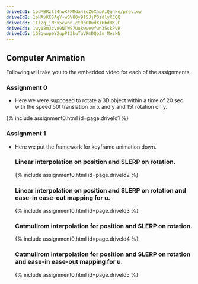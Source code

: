 ```yaml
---
driveId1: 1pdMBRztl4hwKFFMda4EoZ6XhpAiQghke/preview
driveId2: 1pHAvKCSAgY-w3V80y9I5JjP0sdlyXCQQ
driveId3: 1Tl2q_jN5x5cwon-ct0pOBudXi6bdHK-C 
driveId4: 1wy18mJzV89NTWS7Uokwwevfwn35skPVR
driveId5: 1GBqwwpeY2upPt3kuTuVRmDQpJm_MezkN
---
```

## Computer Animation

Following will take you to the embedded video for each of the assignments.


### Assignment 0

- Here we were supposed to rotate a 3D object within a time of 20 sec with the speed 50t translation on x and y and 15t rotation on y.


{% include assignment0.html id=page.driveId1 %}

### Assignment 1

- Here we put the framework for keyframe animation down. 

  ### Linear interpolation on position and SLERP on rotation.
  {% include assignment0.html id=page.driveId2 %}
  ### Linear interpolation on position and SLERP on rotation and ease-in ease-out mapping for u.
  {% include assignment0.html id=page.driveId3 %}
  ### Catmullrom interpolation for position and SLERP on rotation.
  {% include assignment0.html id=page.driveId4 %}
  ### Catmullrom interpolation for position and SLERP on rotation and ease-in ease-out mapping for u.
  {% include assignment0.html id=page.driveId5 %}
